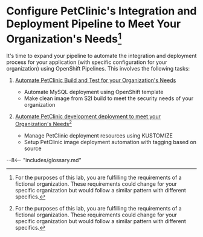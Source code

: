 # Configure PetClinic's Integration and Deployment Pipeline to Meet Your Organization's Needs[^1]

It's time to expand your pipeline to automate the integration and deployment process for your application (with specific configuration for your organization) using OpenShift Pipelines. This involves the following tasks:

1. [Automate PetClinic Build and Test for your Organization's Needs](pipeline.md)

    - Automate MySQL deployment using OpenShift template
    - Make clean image from S2I build to meet the security needs of your organization

2. [Automate PetClinic development deployment to meet your Organization's Needs](runpipeline.md)[^1]

    - Manage PetClinic deployment resources using KUSTOMIZE
    - Setup PetClinic image deployment automation with tagging based on source

[^1]: For the purposes of this lab, you are fulfilling the requirements of a fictional organization. These requirements could change for your specific organization but would follow a similar pattern with different specifics.

--8<-- "includes/glossary.md"